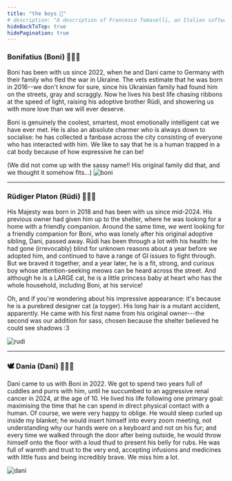 ```yaml
---
title: "the boys 🥰"
# description: "A description of Francesco Tomaselli, an Italian software engineer."
hideBackToTop: true
hidePagination: true
---
```


### Bonifatius (Boni) 🤯🚀💎 
 Boni has been with us since 2022, when he and Dani came to Germany with their family who fled the war in Ukraine. The vets estimate that he was born in 2016--we don't know for sure, since his Ukrainian family had found him on the streets, gray and scraggly. Now he lives his best life chasing ribbons at the speed of light, raising his adoptive brother Rüdi, and showering us with more love than we will ever deserve. 
 
 Boni is genuinely the coolest, smartest, most emotionally intelligent cat we have ever met. He is also an absolute charmer who is always down to socialise: he has collected a fanbase across the city consisting of everyone who has interacted with him. We like to say that he is a human trapped in a cat body because of how expressive he can be! 

(We did not come up with the sassy name!! His original family did that, and we thought it somehow fits...)
![boni](/assets/boni-couch.png)

------ 

### Rüdiger Platon (Rüdi) 🥹🐥👑
His Majesty was born in 2018 and has been with us since mid-2024. His previous owner had given him up to the shelter, where he was looking for a home with a friendly companion. Around the same time, *we* went looking for a friendly companion for Boni, who was lonely after his original adoptive sibling, Dani, passed away. Rüdi has been through a lot with his health: he had gone (irrevocably) blind for unknown reasons about a year before we adopted him, and continued to have a range of GI issues to fight through. But we braved it together, and a year later, he is a fit, strong, and curious boy whose attention-seeking meows can be heard across the street. And although he is a LARGE cat, he is a little princess baby at heart who has the whole household, including Boni, at his service! 

Oh, and if you're wondering about his impressive appearance: it's because he is a purebred designer cat (a toyger). His long hair is a mutant accident, apparently. He came with his first name from his original owner---the second was our addition for sass, chosen because the shelter believed he could see shadows :3 


![rudi](/assets/rudi-portrait.png)

------

### 🕊️ Dania (Dani) 🤗🥔🤍  
Dani came to us with Boni in 2022. We got to spend two years full of cuddles and purrs with him, until he succumbed to an aggressive renal cancer in 2024, at the age of 10. He lived his life following one primary goal: maximising the time that he can spend in direct physical contact with a human. Of course, we were very happy to oblige. He would sleep curled up inside my blanket; he would insert himself into every zoom meeting, not understanding why our hands were on a keyboard and not on his fur; and every time we walked through the door after being outside, he would throw himself onto the floor with a loud thud to present his belly for rubs. He was full of warmth and trust to the very end, accepting infusions and medicines with little fuss and being incredibly brave. We miss him a lot. 






![dani](/assets/dani-desk.png)
